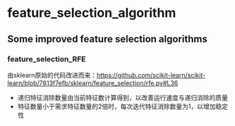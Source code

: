 # feature_selection_algorithm
## Some improved feature selection algorithms
### feature_selection_RFE
由sklearn原始的代码改进而来：https://github.com/scikit-learn/scikit-learn/blob/7813f7efb/sklearn/feature_selection/rfe.py#L36
 * 递归特征消除数量由当前特征数计算得到，以改善运行速度与递归消除的质量
 * 特征数量小于需求特征数量的2倍时，每次迭代特征消除数量为1，以增加稳定性
